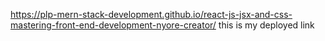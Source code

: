 https://plp-mern-stack-development.github.io/react-js-jsx-and-css-mastering-front-end-development-nyore-creator/ this is my deployed link

